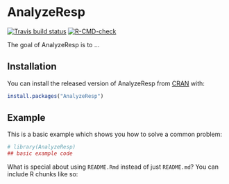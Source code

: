 
<!-- README.md is generated from README.Rmd. Please edit that file -->

# AnalyzeResp

<!-- badges: start -->

[![Travis build
status](https://travis-ci.com/kraskura/AnalyzeResp.svg?branch=master)](https://travis-ci.com/kraskura/AnalyzeResp)
[![R-CMD-check](https://github.com/kraskura/AnalyzeResp/workflows/R-CMD-check/badge.svg)](https://github.com/kraskura/AnalyzeResp/actions)
<!-- badges: end -->

The goal of AnalyzeResp is to …

## Installation

You can install the released version of AnalyzeResp from
[CRAN](https://CRAN.R-project.org) with:

``` r
install.packages("AnalyzeResp")
```

## Example

This is a basic example which shows you how to solve a common problem:

``` r
# library(AnalyzeResp)
## basic example code
```

What is special about using `README.Rmd` instead of just `README.md`?
You can include R chunks like so:
